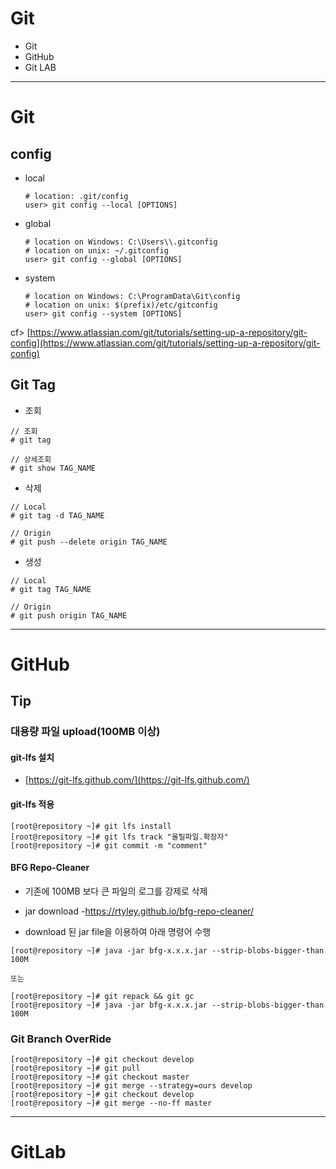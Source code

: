 # Git
  - Git
  - GitHub
  - Git LAB

---

# Git
## config
- local
  ```console
  # location: .git/config
  user> git config --local [OPTIONS]
  ```

- global
  ```console
  # location on Windows: C:\Users\\.gitconfig
  # location on unix: ~/.gitconfig
  user> git config --global [OPTIONS]
  ```

- system
  ```console
  # location on Windows: C:\ProgramData\Git\config
  # location on unix: $(prefix)/etc/gitconfig
  user> git config --system [OPTIONS]
  ```
  
cf> [https://www.atlassian.com/git/tutorials/setting-up-a-repository/git-config](https://www.atlassian.com/git/tutorials/setting-up-a-repository/git-config)

## Git Tag
- 조회
```
// 조회
# git tag

// 상세조회
# git show TAG_NAME
```
  
- 삭제
```
// Local
# git tag -d TAG_NAME

// Origin
# git push --delete origin TAG_NAME
```
  
- 생성
```
// Local
# git tag TAG_NAME

// Origin
# git push origin TAG_NAME
```


---

# GitHub

## Tip
### 대용량 파일 upload(100MB 이상)
#### git-lfs 설치
  - [https://git-lfs.github.com/](https://git-lfs.github.com/)
  
#### git-lfs 적용
  ```console
  [root@repository ~]# git lfs install
  [root@repository ~]# git lfs track "올릴파일.확장자"
  [root@repository ~]# git commit -m "comment"
  ```

#### BFG Repo-Cleaner
  - 기존에 100MB 보다 큰 파일의 로그를 강제로 삭제
  - jar download
    -https://rtyley.github.io/bfg-repo-cleaner/
    
  - download 된 jar file을 이용하여 아래 명령어 수행
  ```console
  [root@repository ~]# java -jar bfg-x.x.x.jar --strip-blobs-bigger-than 100M

  또는

  [root@repository ~]# git repack && git gc
  [root@repository ~]# java -jar bfg-x.x.x.jar --strip-blobs-bigger-than 100M
  ```

### Git Branch OverRide
  ```console
  [root@repository ~]# git checkout develop
  [root@repository ~]# git pull
  [root@repository ~]# git checkout master
  [root@repository ~]# git merge --strategy=ours develop
  [root@repository ~]# git checkout develop
  [root@repository ~]# git merge --no-ff master
  ```


---

# GitLab
